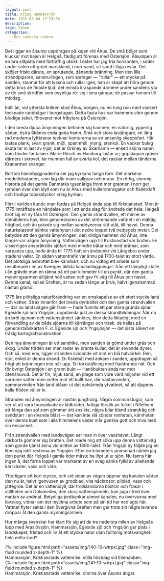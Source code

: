 ```yaml
---
layout: post
title: Kring Hammarsjön
date: 2022-03-04 17:23:56
description:
tags: Skåne
categories: 
  - Den svenska södern
---
```


Det ligger en ålsump uppdragen på kajen vid Åhus. De små böljor som kluckar mot kajen är Helgeå, färdig att förenas med Östersjön. Ålsumpen är en bra sittplats med förträfflig utsikt. I öster har jag fria horisonten, i söder under solen ett grönt marskland, i norr sand, vit sand i låga revlar. Det sköljer friskt därute, en sprutande, dånande bränning. Men den lille strandpiparen, sandrullingen, som springer &mdash; &#8220;rullar&#8221; &mdash; ett stycke på sanden, stannar för att lyssna och rullar igen, han är skapt att höra genom detta brus de finaste ljud, det minsta kraspande därnere under sandens yta av de små skridfän som osynliga rör sig i sina gångar; de passar honom till middag.

Intill ån, vid yttersta kröken stod Åhus, borgen, nu en tung ruin med vackert tecknade rundbågar i borgstugan. Detta fasta hus var hamnens värn genom blodiga sekel, försvaret mot fribytare på Östersjön.

I den breda djupa åmynningen befinner sig hamnen, en naturlig, ypperlig sådan, östra Skånes enda goda hamn. Små och stora lastångare, en lång rad moderna lyftkranar tecknar konturerna av en ansenlig skeppsfart. Här lastas plank, svart granit, mjöl, spannmål, ytong, stenkol. En vacker bukig skuta tar in last av mjöl; det är Orkney av Skärhamn &mdash; enkelt sköna namn som tänder fantasien. Marie Rüsch av Hamburg lastar ur; gripskopan gräver därnere i skrovet, tar munnen full av svarta kol, det rasslar mellan tänderna. Kranarmen svänger.

Bortom hamnbyggnaderna ser jag kyrkans tunga torn. Det markerar medeltidsstaden, som låg där inom vallgrav och murar. En rörlig, stormig historia på det gamla Danmarks tusenåriga front mor grannen i norr ger rymden över den idyll som nu är Åhus med kullerstensgator och fläderdoft och frodiga tobakslyckor kring kyrkan.

Förr i världen kunde man färdas på Helgeå ända upp till Kristianstad. Men år 1775 inträffade en händelse som i ett enda slag för ändrade det hela: Helgeå bröt sig en ny fåra till Östersjön. Den gamla strandvallen, ett minne av stenålderns hav, blev genomskuren av det strömmande vattnet i en mäktig högflod, och ån grävde sig mellan sanddynerna rätt utåt, till havet. Denna naturkatastrof sänkte vattenytan i det nedre loppet två tredjedels meter. Det betydde att den gamla åmynningen, den viktiga hamnen vid Åhus, inte längre var någon åmynning. Vattenvägen upp till Kristianstad var bruten. En visserligen anspråkslös sjöfart med mindre båtar och med pråmar, som varpades upp, hade ända till 1775 haft sin ändpunkt vid Långebro under stadens vallar. En sådan vattentrafik var ännu på 1700-talet av stort värde. Det plötsliga avbrottet blev kännbart, och nu vidtog ett arbete som resulterade i en av Sveriges äldsta kanalanläggningar: från ett lämpligt ställe i ån grävde man en ränna på ett par kilometer till en punkt, där den gamla mynningsarmen alltjämt höll vatten och gav fri väg till Åhus och havet. Denna kanal, kallad Graften, är nu sedan länge ur bruk, halvt igenslammad, nästan glömd.

1775 års plötsliga naturförändring var en omskapelse av ett stort stycke land och vatten. Strax innanför det breda dynbältet och den gamla strandvallen &mdash; där nu landsvägen går fram &mdash; hade funnits ett par stora grunda sjöar, Egeside sjö och Yngsjön, uppdämda just av dessa strandbildningar. När nu ån bröt igenom och vattenståndet sänktes, blev detta liktydigt med en förvandling av de båda sjöarna till kärrängar och träsk; de kallas på generalstabskartan F. d. Egeside sjö och Yngsjösjön &mdash; det sista säkert en tråkig kartografkonstruktion.

Den nya åmynningen är ett sandrike, men sanden är gömd under gräs och skog. Under träden ser man rader av branta kullar; det är sovande dyner. Och så, med ens, ligger stranden svidande vit mot en blå halvcirkel. Ren, stor, enkel är denna strand. En fiskebåt med ankare i sanden, uppdragen så högt att bränningen inte når upp. En torkställning med fladdrande nät. Och för övrigt Östersjön i en grann bukt &mdash; Hanöbukten ända ner mot Stenshuvud. Det är fin, mjuk sand, en plage som vore värd miljoner vid ett varmare vatten men vetter mot ett kallt hav, där västanvinden, sommarvinden från land blåser ut det solvärmda ytvattnet, så att djupens kalla flöden väller in.

Stranden vid åmynningen är nästan jungfrulig. Några sommarstugor, som ser ut att vara hopspikade av lådbräder, fattiga försök av folket i Nifelhem att fånga den sol som gömmer sitt ansikte, några bilar bland strandråg och sandstarr i en rivande blåst &mdash; det kan inte slå sönder renheten, kärvheten över denna kust som i alla himmelens väder mår ganska gott och trivs med sin ensamhet.

Från strandvallen med landsvägen ser man in över vasshavet. Långt därborta gömmer sig Graften. Det roade mig att söka upp denna vattenväg som gjorde tjänst ännu vid mitten av 1800-talet. Från Yngsjö by följde jag en liten väg intill resterna av Yngsjön. Efter en kilometers promenad nådde jag den punkt där Helgeå i gamla tider måste ha löpt ut ur sjön. Nu fanns här ingen å; det forna loppet var markerat av en svag sänka fylld av allehanda kärrväxter, vass och vide.

Ytterligare ett kort stycke, och vid sidan av vägen öppnar sig kanalen sådan den nu är, halvt igenvuxen av grodblad, vita näckrosor, pilblad, vass och jättegröe. Det är en vattenidyll, där trollsländorna blixtrar och frasar i stillheten och Dolomedes, den stora vattenspindeln, kan jaga i fred över mattan av andmat. Betydliga jordbankar utmed kanalen, nu övervuxna med lövskog, vittnar om det myckna arbete som på sin tid har nedlagts här. Vattnet flyter sakta i den övergivna Graften men ger trots allt några levande droppar åt den gamla mynningsarmen.

Hur många svenskar har klart för sig att de tre nedersta milen av Helgeås lopp med Araslövsjön, Hammarsjön, Egeside sjö och Yngsjön ger plats i landskapet, fristad och liv åt ett stycke natur utan fulltonig motsvarighet i hela detta land?

<div class="row mt-3">
    <div class="col-sm mt-3 mt-md-0">
        {% include figure.html path="assets/img/140-10-wtrpxl.jpg" class="img-fluid rounded z-depth-1" %}
    </div>
</div>
<div class="caption">
    Hammarsjön, Kristianstads vattenrike: stilla höstdag vid Ekenabben.
</div>

<div class="row mt-3">
    <div class="col-sm mt-3 mt-md-0">
        {% include figure.html path="assets/img/141-10-wtrpxl.jpg" class="img-fluid rounded z-depth-1" %}
    </div>
</div>
<div class="caption">
    Hammarsjön, Kristianstads vattenrike: dimma över Åsums ängar.
</div>

